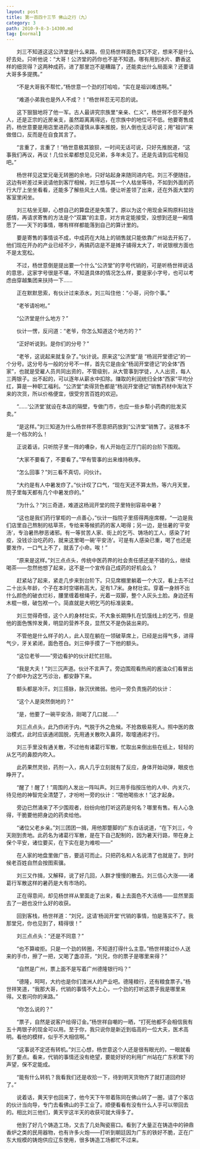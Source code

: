 ```yaml
---
layout: post
title: 第一百四十三节 佛山之行（九）
category: 3
path: 2010-9-8-3-14300.md
tag: [normal]
---
```


　　刘三不知道这这公济堂是什么来路，但见杨世祥面色变幻不定，想来不是什么好去处。只听他说：“大哥！公济堂的药你也不是不知道。哪有用到冰片、麝香这样的细货得？这两种成药，进了那里岂不是糟蹋了，还能卖出什么局面来？还要请大哥多多提携。”

　　“不是大哥我不帮忙，”杨世意一个劲的打哈哈，“实在是祖训难违啊。”

　　“难道小弟我也是外人不成？！”杨世祥忍无可忍的说。

　　这下狠狠地将了他一军。古人最讲究宗族里“亲亲、仁义”，杨世祥不但不是外人，还是正宗的近房亲支，虽然距离离得远，在宗族中的地位可不低。他要寄售成药，杨世意要是用店里进药必须谨慎从事来推脱，别人倒也无话可说；用“祖训”来做借口，反而是在自食其言了。

　　“言重了，言重了！”杨世意极其狼狈，一时间无话可说，只好先推脱道，“这事我们再议，再议！几位长辈都想见见兄弟，多年未见了。还是先请到后宅相见吧。”

　　杨世祥见这堂兄毫无转圈的余地，只好站起身来随同进内宅。刘三不便随往，这边有听差过来说请他到客厅相候，刘三想与其一个人枯坐等待，不如到外面的药行大厅上坐坐看看，还能多了解些风土人情。便让听差领了出来，还在外面大堂的客室里闲坐。

　　刘三枯坐无聊，心想自己的算盘还是失策了。原以为这个用现金采购原料拉拢感情，再请求寄售的方法是个“双赢”的主意，对方肯定能接受，没想到还是一厢情愿了——天下的事情，哪有样样都能落到自己的算计里的。

　　要是寄售的事情谈不成，中成药在大陆上的销售就只能依靠广州站去开拓了，他们现在开办的产业已经不少，再搞药店是不是摊子铺得太大了，听说银根方面也不是太宽松。

　　不过，杨世意倒是提出要一个什么“公济堂”的字号代销的，可是听杨世祥说话的意思，这家字号很是不堪，不知道具体的情况怎么样，要是家小字号，也可以考虑由穿越集团来扶持一下……

　　正在默默思索，有伙计过来添水，刘三叫住他：“小哥，问你个事。”

　　“老爷请吩咐。”

　　“公济堂是什么地方？”

　　伙计一愣，反问道：“老爷，你怎么知道这个地方的？”

　　“正好听说到。是你们的分号？”

　　“老爷，这说起来就复杂了。”伙计说。原来这“公济堂”是 “杨润开堂德记”的一个分号。这分号与一般的分号不一样，首先它是由全“杨润开堂德记”的全体“西家”，也就是受雇人员共同出资的，不管级别，从大管事到学徒，人人出资，每人三两银子。出不起的，可以逐年从薪水中扣除。赚取的利润统归全体“西家”平均分红，算是一种职工福利。“公济堂”卖得货色都是“杨润开堂德记”销售药材中淘汰下来的次货，所以价格便宜，很受穷苦百姓的欢迎。

　　“……‘公济堂’就设在本店的隔壁，专做门市，也应一些乡帮小药商的批发买卖。”

　　“是这样。”刘三知道为什么杨世祥不愿意把药放到“公济堂”销售了。这根本不是一个档次的么！

　　正说着话，只听院子里一阵的嘈杂，有人开始在正厅门前的台阶下围观。

　　“大家不要看了，不要看了。”早有管事的出来维持秩序。

　　“怎么回事？”刘三看不真切，问伙计。

　　“大约是有人中暑发痧了。”伙计叹了口气，“现在天还不算太热，等六月天里，院子里每天都有几个中暑发痧的。”

　　“为什么？”刘三奇道，难道这杨润开堂的院子里特别容易中暑？

　　“这也是我们药行掌柜的一点善心，”伙计一指院子里搭得两座席棚，“一边是我们店里自己熬制的枯草茶，专给来等候抓药的客人喝得；另一边，是怯暑的‘平安汤’，专治暑热秽恶诸邪。有一等贫苦人家、街上的乞丐、铸场的工人，感染了时疫，没钱诊治吃药的，就来这里喝一碗‘平安汤’。可是有人感染已重，喝了也还是要发作，一口气上不了，就丢了小命。唉！”

　　“原来是这样。”刘三点点头，传统中医药界的社会责任感还是不错的么，继续喝茶——忽然他想了起来，这不是一个宣传自己成药的好机会么？

　　赶紧站了起来，紧走几步来到台阶下。只见席棚里躺着一个大汉，看上去不过二十出头年龄，个子在本时空堪称高大，足有1.7米。身材壮实。穿着一身辨不出什么颜色的破衣烂衫，腰里缠着根绳子，光着一双脚，整个人灰头土脸。身边还有木棍一根，破包袱一个。简直就是大明乞丐的标准装束。

　　刘三觉得奇怪，这个人的身材壮实，不大象长期挣扎在饥饿线上的乞丐，但是他的面色憔悴发黄，明显的营养不良，显然又不是伪装出来的。

　　不管他是什么样子的人，此人现在躺在一领破草席上，已经是出得气多，进得气少，牙关紧闭，面色苍白。刘三伸手摸了一下他的额头。

　　“这位老爷——”旁边看护的伙计赶忙拦阻。

　　“我是大夫！”刘三沉声道。伙计不言声了。旁边围观看热闹的酱油众们看冒出了个郎中为这乞丐诊治，都安静下来。

　　额头都是冷汗。刘三搭脉，脉沉伏微弱。他问一旁负责施药的伙计：

　　“这个人是突然倒地的？”

　　“是，他要了一碗平安汤，刚喝了几口就……”

　　刘三点点头，此乃痧闭于内，气脱于外之危候。不抢救极易死人。照中医的救治模式，此时应该通闭固脱，先用通关散吹入鼻窍，取嚏通闭才行。

　　刘三手里没有通关散，不过他有诸葛行军散，忙取出来倒出些在纸上，轻轻的从乞丐的鼻腔内吹入。

　　此药果然灵验，药剂一入，病人几乎立刻就有了反应，身体开始动弹，眼皮也睁开了。

　　“醒了！醒了！”周围的人发出一阵叫声。刘三用手指按压他的人中、内关穴，待见他的神智完全清楚了，才吩咐一旁的伙计：“喂他喝些水！”这才起身。

　　旁边已然涌来了不少围观者，纷纷向他打听这药是何名？哪里有售。有人心急得，干脆要他把身边的药卖给他。

　　“诸位父老乡亲。”刘三团团一揖，用他那蹩脚的广东白话说道，“在下刘三，今天刚到贵地。此药名为诸葛行军散，是在下自己配制的，因为暑天行路，带在身上保个平安，诸位要买，在下实在是为难啦——”

　　在人家的地盘里做广告，要适可而止。只把药名和人名说清了也就是了。到时候老百姓自然会按图索骥。

　　刘三又作揖，又解释，说了好几回，人群才慢慢的散去。刘三信心大涨——诸葛行军散这样的暑药是大有市场的。

　　正在得意间，却见杨世祥从里面走了出来，看上去面色不大活络——显然里面去了一趟也没什么好的收获。

　　回到客栈，杨世祥道：“刘兄，这请‘杨润开堂’代销的事情，怕是落实不了。我那堂兄，你也见到了，精得很！”

　　刘三点点头：“还是不同意？”

　　“也不算峻拒。只是一个劲的转圈，不知道打得什么主意。”杨世祥接过仆人送来的手巾，擦了一把，又喝了盏凉茶，“刘兄，你的票子是哪里来得？”

　　“自然是广州，票上面不是写着广州德隆银行吗？”

　　“德隆，呵呵，大约也是你们澳洲人的产业吧。德隆粮行，还有粮食票子。”杨世祥笑道，“我那大哥，代销的事情不大上心，一个劲的打听这票子我是哪里来得。又套问你的来路。”

　　“你怎么说的？”

　　“票子，自然是说客户给得订金。”杨世祥自嘲的一晒，“打死他都不会相信我有五十两银子的现金可以用。至于你，我只说你是新近到临高的一位大夫，医术高明。看他的模样，似乎不大相信啊。”

　　“这事说不定还有转机。”刘三心想，杨世意这个人还是很有眼光的，一眼就看到了要点。看来，代销的事情还没有绝望，要能好好的利用广州站在广东积累下的声望，保不定能成。

　　“能有什么转机？我看我们还是收拾一下，待到明天货物齐了就打道回府好了。”

　　说着话，黄天宇也回来了，他今天下午带着陈同在佛山转了一圈，请了个客店的伙计当向导，专门去看佛山的手工业了。顺便看看有没有什么人手可以带回去的。相比刘三他们，黄天宇这半天的收获可就大得多了。

　　他到了好几个铸造工场，又去了几处陶瓷窑口。看到了大量正在铸造中的钟鼎香炉之类的民用器物，也有许多火炮——打听到朝廷因为广东的铁好不脆，正在广东大规模的铸炮供应辽东使用，很多铸造工场都忙不过来。
